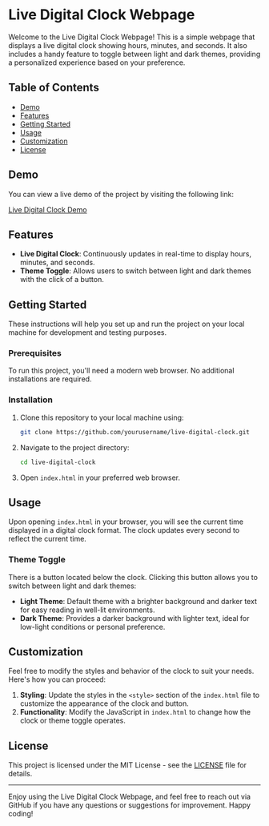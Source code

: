 # Live Digital Clock Webpage

Welcome to the Live Digital Clock Webpage! This is a simple webpage that displays a live digital clock showing hours, minutes, and seconds. It also includes a handy feature to toggle between light and dark themes, providing a personalized experience based on your preference.

## Table of Contents
- [Demo](#demo)
- [Features](#features)
- [Getting Started](#getting-started)
- [Usage](#usage)
- [Customization](#customization)
- [License](#license)

## Demo

You can view a live demo of the project by visiting the following link:

[Live Digital Clock Demo](#)

## Features

- **Live Digital Clock**: Continuously updates in real-time to display hours, minutes, and seconds.
- **Theme Toggle**: Allows users to switch between light and dark themes with the click of a button.

## Getting Started

These instructions will help you set up and run the project on your local machine for development and testing purposes.

### Prerequisites

To run this project, you'll need a modern web browser. No additional installations are required.

### Installation

1. Clone this repository to your local machine using:
    ```bash
    git clone https://github.com/yourusername/live-digital-clock.git
    ```

2. Navigate to the project directory:
    ```bash
    cd live-digital-clock
    ```

3. Open `index.html` in your preferred web browser.

## Usage

Upon opening `index.html` in your browser, you will see the current time displayed in a digital clock format. The clock updates every second to reflect the current time.

### Theme Toggle

There is a button located below the clock. Clicking this button allows you to switch between light and dark themes:

- **Light Theme**: Default theme with a brighter background and darker text for easy reading in well-lit environments.
- **Dark Theme**: Provides a darker background with lighter text, ideal for low-light conditions or personal preference.

## Customization

Feel free to modify the styles and behavior of the clock to suit your needs. Here's how you can proceed:

1. **Styling**: Update the styles in the `<style>` section of the `index.html` file to customize the appearance of the clock and button.
2. **Functionality**: Modify the JavaScript in `index.html` to change how the clock or theme toggle operates.

## License

This project is licensed under the MIT License - see the [LICENSE](LICENSE) file for details.

---

Enjoy using the Live Digital Clock Webpage, and feel free to reach out via GitHub if you have any questions or suggestions for improvement. Happy coding!